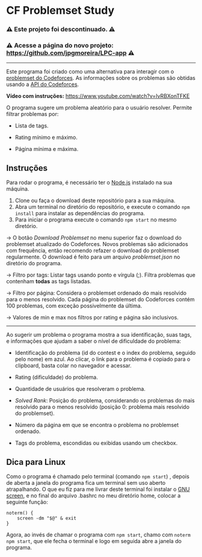 # CF Problemset Study



### :warning: Este projeto foi descontinuado. :warning:

### :warning: Acesse a página do novo projeto: https://github.com/jpgmoreira/LPC-app :warning:



----

Este programa foi criado como uma alternativa para interagir com o [problemset do Codeforces](https://codeforces.com/problemset). As informações sobre os problemas são obtidas usando a [API do Codeforces](https://codeforces.com/apiHelp).

**Vídeo com instruções:** https://www.youtube.com/watch?v=IvRBXonTFKE

O programa sugere um problema aleatório para o usuário resolver. Permite filtrar problemas por:
- Lista de tags.

- Rating mínimo e máximo.

- Página mínima e máxima.


## Instruções

Para rodar o programa, é necessário ter o [Node.js](https://nodejs.org/en/) instalado na sua máquina.

1. Clone ou faça o download deste repositório para a sua máquina.
2. Abra um terminal no diretório do repositório, e execute o comando `npm install` para instalar as dependências do programa.
3. Para iniciar o programa execute o comando `npm start` no mesmo diretório.

&rarr; O botão *Download Problemset* no menu superior faz o download do problemset atualizado do Codeforces. Novos problemas são adicionados com frequência, então recomendo refazer o download do problemset regularmente. O download é feito para um arquivo *problemset.json* no diretório do programa.

&rarr; Filtro por tags: Listar tags usando ponto e vírgula (;). Filtra problemas que contenham **todas** as tags listadas.

&rarr; Filtro por página: Considera o problemset ordenado do mais resolvido para o menos resolvido. Cada página do problemset do Codeforces contém 100 problemas, com exceção possivelmente da última.

&rarr; Valores de min e max nos filtros por rating e página são inclusivos.

---

Ao sugerir um problema o programa mostra a sua identificação, suas tags, e informações que ajudam a saber o nível de dificuldade do problema:
- Identificação do problema (id do contest e o index do problema, seguido pelo nome) em azul. Ao clicar, o link para o problema é copiado para o clipboard, basta colar no navegador e acessar.

- Rating (dificuldade) do problema.

- Quantidade de usuários que resolveram o problema.

- *Solved Rank*: Posição do problema, considerando os problemas do mais resolvido para o menos resolvido (posição 0: problema mais resolvido do problemset).

- Número da página em que se encontra o problema no problemset ordenado.

- Tags do problema, escondidas ou exibidas usando um checkbox.

  

## Dica para Linux

Como o programa é chamado pelo terminal (comando `npm start`) , depois de aberta a janela do programa fica um terminal sem uso aberto atrapalhando. O que eu fiz para me livrar deste terminal foi instalar o [GNU screen](https://www.gnu.org/software/screen/), e no final do arquivo .bashrc no meu diretório home, colocar a seguinte função:
```
noterm() {
    screen -dm "$@" & exit
}
```
Agora, ao invés de chamar o programa com `npm start`, chamo com `noterm npm start`, que ele fecha o terminal e logo em seguida abre a janela do programa.

